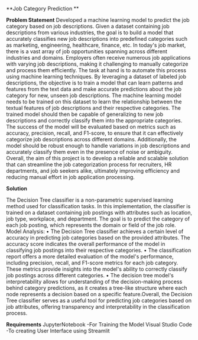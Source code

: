 **Job Category Prediction **



**Problem Statement**
Developed a machine learning model to predict the job category based on job descriptions. Given a dataset containing job descriptions from various industries, the goal is to build a model that accurately classifies new job descriptions into predefined categories such as marketing, engineering, healthcare, finance, etc.
In today's job market, there is a vast array of job opportunities spanning across different industries and domains. Employers often receive numerous job applications with varying job descriptions, making it challenging to manually categorize and process them efficiently. The task at hand is to automate this process using machine learning techniques. By leveraging a dataset of labeled job descriptions, the objective is to train a model that can learn patterns and features from the text data and make accurate predictions about the job category for new, unseen job descriptions.
The machine learning model needs to be trained on this dataset to learn the relationship between the textual features of job descriptions and their respective categories. The trained model should then be capable of generalizing to new job descriptions and correctly classify them into the appropriate categories. The success of the model will be evaluated based on metrics such as accuracy, precision, recall, and F1-score, to ensure that it can effectively categorize job descriptions across different domains. Additionally, the model should be robust enough to handle variations in job descriptions and accurately classify them even in the presence of noise or ambiguity.
Overall, the aim of this project is to develop a reliable and scalable solution that can streamline the job categorization process for recruiters, HR departments, and job seekers alike, ultimately improving efficiency and reducing manual effort in job application processing.




**Solution**

The Decision Tree classifier is a non-parametric supervised learning method used for classification tasks. In this implementation, the classifier is trained on a dataset containing job postings with attributes such as location, job type, workplace, and department. The goal is to predict the category of each job posting, which represents the domain or field of the job role.
Model Analysis:
• The Decision Tree classifier achieves a certain level of accuracy in predicting job categories based on the provided attributes. The accuracy score indicates the overall performance of the model in classifying job postings into their respective categories.
• The classification report offers a more detailed evaluation of the model's performance, including precision, recall, and F1-score metrics for each job category. These metrics provide insights into the model's ability to correctly 
classify job postings across different categories.
• The decision tree model's interpretability allows for understanding of the decision-making process behind category predictions, as it creates a tree-like structure where each node represents a decision based on a specific feature.Overall, the Decision Tree classifier serves as a useful tool for predicting job categories based on job attributes, offering transparency and interpretability in the classification process.

**Requirements**
JupyterNotebook -For Training the Model
Visual Studio Code -To creating User Interface using Streamlit
